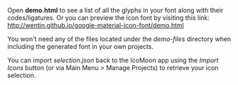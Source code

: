 Open **demo.html** to see a list of all the glyphs in your font along with their codes/ligatures.
Or you can preview the icon font by visiting this link: http://wentin.github.io/google-material-icon-font/demo.html

You won't need any of the files located under the *demo-files* directory when including the generated font in your own projects.

You can import *selection.json* back to the IcoMoon app using the *Import Icons* button (or via Main Menu > Manage Projects) to retrieve your icon selection.

